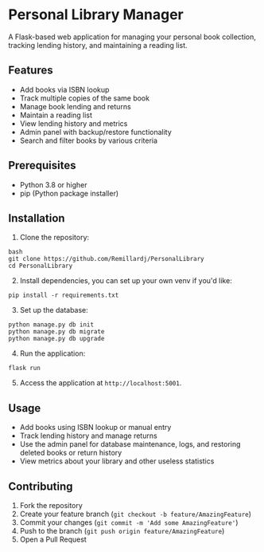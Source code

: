 # Personal Library Manager

A Flask-based web application for managing your personal book collection, tracking lending history, and maintaining a reading list.

## Features

- Add books via ISBN lookup
- Track multiple copies of the same book
- Manage book lending and returns
- Maintain a reading list
- View lending history and metrics
- Admin panel with backup/restore functionality
- Search and filter books by various criteria

## Prerequisites

- Python 3.8 or higher
- pip (Python package installer)

## Installation

1. Clone the repository:
```
bash
git clone https://github.com/Remillardj/PersonalLibrary
cd PersonalLibrary
```

2. Install dependencies, you can set up your own venv if you'd like:
```
pip install -r requirements.txt
```

3. Set up the database:
```
python manage.py db init
python manage.py db migrate
python manage.py db upgrade
```

4. Run the application:
```
flask run
```

5. Access the application at `http://localhost:5001`.

## Usage

- Add books using ISBN lookup or manual entry
- Track lending history and manage returns
- Use the admin panel for database maintenance, logs, and restoring deleted books or return history
- View metrics about your library and other useless statistics

## Contributing

1. Fork the repository
2. Create your feature branch (`git checkout -b feature/AmazingFeature`)
3. Commit your changes (`git commit -m 'Add some AmazingFeature'`)
4. Push to the branch (`git push origin feature/AmazingFeature`)
5. Open a Pull Request